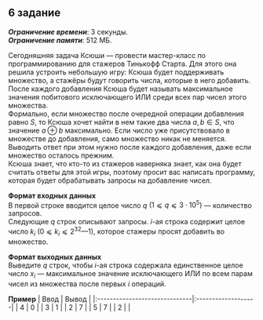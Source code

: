 ## 6 задание

***Ограничение времени***: 3 секунды.  
***Ограничение памяти***: 512 МБ.

Сегодняшняя задача Ксюши — провести мастер-класс по программированию для стажеров Тинькофф Старта. Для этого она решила устроить небольшую игру: Ксюша будет поддерживать множество, а стажёры будут говорить числа, которые в него добавить. После каждого добавления Ксюша будет называть максимальное значения побитового исключающего ИЛИ среди всех пар чисел этого множества.  
Формально, если множество после очередной операции добавления равно $S$, то Ксюша хочет найти в нем такие два числа $a, b ∈ S$, что значение $а ⊕ b$ максимально. Если число уже присутствовало в множестве до добавления, само множество никак не меняется. Выводить ответ при этом нужно после каждого добавления, даже если множество осталось прежним.  
Ксюша знает, что кто-то из стажеров наверняка знает, как она будет считать ответы для этой игры, поэтому просит вас написать программу, которая будет обрабатывать запросы на добавление чисел.

**Формат входных данных**  
В первой строке вводится целое число $q$ $(1 ⩽ q ⩽ 3 \cdot 10^5)$ — количество запросов.  
Следующие $q$ строк описывают запросы. $i$-ая строка содержит целое число $k_i$ $(0 ⩽ k_i ⩽ 2^{32} — 1)$, которое стажеры просят добавить во множество.

**Формат выходных данных**  
Выведите $q$ строк, чтобы $i$-ая строка содержала единственное целое число $x_i$ — максимальное значение исключающего ИЛИ по всем парам чисел из множества после первых $i$ операций.

**Пример**
| Ввод                          | Вывод              |
|:------------------------------|:-------------------|
| 4                             | 0                  |
| 3                             | 1                  |
| 2                             | 7                  |
| 5                             | 7                  |
| 2                             |                    |